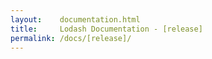 ```yaml
---
layout:    documentation.html
title:     Lodash Documentation - [release]
permalink: /docs/[release]/
---
```

